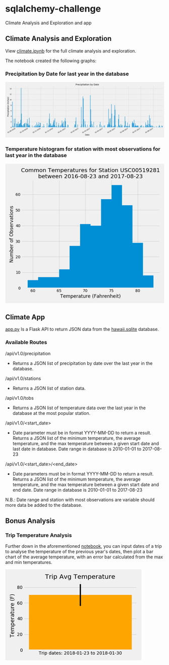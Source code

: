 # sqlalchemy-challenge
Climate Analysis and Exploration and app

## Climate Analysis and Exploration

View [climate.ipynb](climate.ipynb) for the full climate analysis and exploration.

The notebook created the following graphs:

### Precipitation by Date for last year in the database
![Precipitation by Date for last year in the database](images/precip_by_date.png)

### Temperature histogram for station with most observations for last year in the database
![Temperature histogram for station with most observations for last year in the database](images/temperature_histogram.png)

## Climate App

[app.py](app.py) Is a Flask API to return JSON data from the [hawaii.sqlite](Resources/hawaii.sqlite) database.

### Available Routes

/api/v1.0/precipitation
* Returns a JSON list of precipitation by date over the last year in the database.

/api/v1.0/stations
* Returns a JSON list of station data.

/api/v1.0/tobs
* Returns a JSON list of temperature data over the last year in the database at the most popular station.

/api/v1.0/<start_date>
* Date parameter must be in format YYYY-MM-DD to return a result. Returns a JSON list of the minimum temperature, the average temperature, and the max temperature between a given start date and last date in database. Date range in database is 2010-01-01 to 2017-08-23

/api/v1.0/<start_date>/<end_date>
* Date parameters must be in format YYYY-MM-DD to return a result. Returns a JSON list of the minimum temperature, the average temperature, and the max temperature between a given start date and end date. Date range in database is 2010-01-01 to 2017-08-23

N.B.: Date range and station with most observations are variable should more data be added to the database.

## Bonus Analysis

### Trip Temperature Analysis

Further down in the aforementioned [notebook](climate.ipynb), you can input dates of a trip to analyse the temperature of the previous year's dates, then plot a bar chart of the average temperature, with an error bar calculated from the max and min temperatures.

![Trip Avg Temperature Example](images/trip_avg_temp.png)

